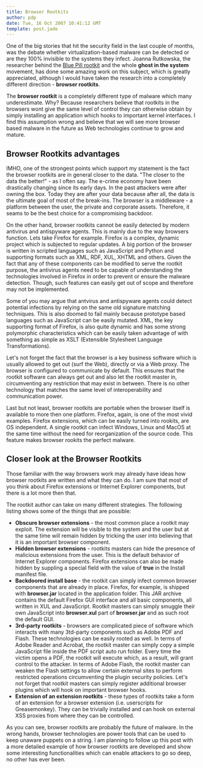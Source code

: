 ```yaml
---
title: Browser Rootkits
author: pdp
date: Tue, 16 Oct 2007 10:41:12 GMT
template: post.jade
---
```


One of the big stories that hit the security field in the last couple of months, was the debate whether virtualization-based malware can be detected or are they 100% invisible to the systems they infect. Joanna Rutkowska, the researcher behind the [Blue Pill rootkit](http://bluepillproject.org/) and the whole **ghost in the system** movement, has done some amazing work on this subject, which is greatly appreciated, although I would have taken the research into a completely different direction - **browser rootkits**.

The **browser rootkit** is a completely different type of malware which many underestimate. Why? Because researchers believe that rootkits in the browsers wont give the same level of control they can otherwise obtain by simply installing an application which hooks to important kernel interfaces. I find this assumption wrong and believe that we will see more browser based malware in the future as Web technologies continue to grow and mature.

## Browser Rootkits advantages

IMHO, one of the strongest points which support my statement is the fact the browser rootkits are in general closer to the data. "The closer to the data the better!" - as I often say. The e-crime economy have been drastically changing since its early days. In the past attackers were after owning the box. Today they are after your data because after all, the data is the ultimate goal of most of the break-ins. The browser is a middleware - a platform between the user, the private and corporate assets. Therefore, it seams to be the best choice for a compromising backdoor.

On the other hand, browser rootkits cannot be easily detected by modern antivirus and antispyware agents. This is mainly due to the way browsers function. Lets take Firefox for example. Firefox is a complex, dynamic project which is subjected to regular updates. A big portion of the browser is written in scripted languages such as JavaScript and Python and supporting formats such as XML, RDF, XUL, XHTML and others. Given the fact that any of these components can be modified to serve the rootkit purpose, the antivirus agents need to be capable of understanding the technologies involved in Firefox in order to prevent or ensure the malware detection. Though, such features can easily get out of scope and therefore may not be implemented.

Some of you may argue that antvirus and antispyware agents could detect potential infections by relying on the same old signature matching techniques. This is also doomed to fail mainly because prototype based languages such as JavaScript can be easily mutated. XML, the key supporting format of Firefox, is also quite dynamic and has some strong polymorphic characteristics which can be easily taken advantage of with something as simple as XSLT (Extensible Stylesheet Language Transformations).

Let's not forget the fact that the browser is a key business software which is usually allowed to get out (surf the Web), directly or via a Web proxy. The browser is configured to communicate by default. This ensures that the rootkit software can always get out and also let the rootkit master in, circumventing any restriction that may exist in between. There is no other technology that matches the same level of interoperability and communication power.

Last but not least, browser rootkits are portable when the browser itself is available to more then one platform. Firefox, again, is one of the most vivid examples. Firefox extensions, which can be easily turned into rookits, are OS independent. A single rootkit can infect Windows, Linux and MacOS at the same time without the need for reorganization of the source code. This feature makes browser rookits the perfect malware.

## Closer look at the Browser Rootkits

Those familiar with the way browsers work may already have ideas how browser rootkits are written and what they can do. I am sure that most of you think about Firefox extensions or Internet Explorer components, but there is a lot more then that.

The rootkit author can take on many different strategies. The following listing shows some of the things that are possible:

* **Obscure browser extensions** - the most common place a rootkit may exploit. The extension will be visible to the system and the user but at the same time will remain hidden by tricking the user into believing that it is an important browser component.
* **Hidden browser extensions** - rootkits masters can hide the presence of malicious extensions from the user. This is the default behavior of Internet Explorer components. Firefox extensions can also be made hidden by suppling a special field with the value of **true** in the Install manifest file.
* **Backdoored install base** - the rootkit can simply infect common browser components that are already in place. Firefox, for example, is shipped with **browser.jar** located in the application folder. This JAR archive contains the default Firefox GUI interface and all basic components, all written in XUL and JavaScript. Rootkit masters can simply smuggle their own JavaScript into **browser.xul** part of **browser.jar** and as such root the default GUI.
* **3rd-party rootkits** - browsers are complicated piece of software which interacts with many 3td-party components such as Adobe PDF and Flash. These technologies can be easily rooted as well. In terms of Adobe Reader and Acrobat, the rootkit master can simply copy a simple JavaScript file inside the PDF script auto run folder. Every time the victim opens a PDF, the rootkit will execute which, as a result, will grant control to the attacker. In terms of Adobe Flash, the rootkit master can weaken the Flash settings to allow certain external sites to perform restricted operations circumventing the plugin security policies. Let's not forget that rootkit masters can simply register additional browser plugins which will hook on important browser hooks.
* **Extension of an extension rootkits** - these types of rootkits take a form of an extension for a browser extension (i.e. userscripts for Greasemonkey). They can be trivially installed and can hook on external XSS proxies from where they can be controlled.

As you can see, browser rootkits are probably the future of malware. In the wrong hands, browser technologies are power tools that can be used to keep unaware puppets on a string. I am planning to follow up this post with a more detailed example of how browser rootkits are developed and show some interesting functionalities which can enable attackers to go so deep, no other has ever been.
